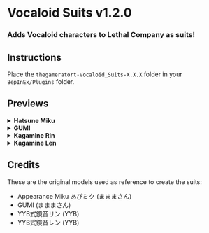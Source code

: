 # Vocaloid Suits v1.2.0
### Adds Vocaloid characters to Lethal Company as suits!

## Instructions
Place the ```thegameratort-Vocaloid_Suits-X.X.X``` folder in your ```BepInEx/Plugins``` folder.

## Previews
<details><summary><b>Hatsune Miku</b></summary>
<br>

![Hatsune Miku](https://raw.githubusercontent.com/TheGameratorT/Lethal-Company-Vocaloid-Suits/main/preview/hatsune_miku.jpg)
</details>

<details><summary><b>GUMI</b></summary>
<br>

![GUMI](https://raw.githubusercontent.com/TheGameratorT/Lethal-Company-Vocaloid-Suits/main/preview/gumi.jpg)
</details>

<details><summary><b>Kagamine Rin</b></summary>
<br>

![Kagamine Rin](https://raw.githubusercontent.com/TheGameratorT/Lethal-Company-Vocaloid-Suits/main/preview/kagamine_rin.jpg)
</details>

<details><summary><b>Kagamine Len</b></summary>
<br>

![Kagamine Len](https://raw.githubusercontent.com/TheGameratorT/Lethal-Company-Vocaloid-Suits/main/preview/kagamine_len.jpg)
</details>

## Credits
These are the original models used as reference to create the suits:
- Appearance Miku あぴミク (まままさん)
- GUMI (まままさん)
- YYB式鏡音リン (YYB)
- YYB式鏡音レン (YYB)
